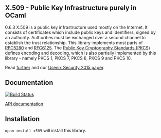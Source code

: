 ## X.509 - Public Key Infrastructure purely in OCaml

0.6.3
X.509 is a public key infrastructure used mostly on the Internet.  It consists
of certificates which include public keys and identifiers, signed by an
authority.  Authorities must be exchanged over a second channel to establish the
trust relationship.  This library implements most parts of
[RFC5280](https://tools.ietf.org/html/rfc5280) and
[RFC6125](https://tools.ietf.org/html/rfc6125). The
[Public Key Cryptography Standards (PKCS)](https://en.wikipedia.org/wiki/PKCS)
defines encoding and decoding, which is also partially implemented by this
library - namely PKCS 1, PKCS 7, PKCS 8, PKCS 9 and PKCS 10.

Read [further](https://nqsb.io) and our [Usenix Security 2015 paper](https://usenix15.nqsb.io).

## Documentation

[![Build Status](https://travis-ci.org/mirleft/ocaml-x509.svg?branch=master)](https://travis-ci.org/mirleft/ocaml-x509)

[API documentation](https://mirleft.github.io/ocaml-x509/doc)

## Installation

`opam install x509` will install this library.

